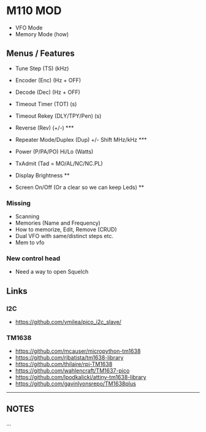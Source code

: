 # M110 MOD

- VFO Mode
- Memory Mode (how)

## Menus / Features

- Tune Step (TS) (kHz)
- Encoder (Enc) (Hz + OFF)
- Decode (Dec) (Hz + OFF)
- Timeout Timer (TOT) (s)
- Timeout Rekey (DLY/TPY/Pen) (s)
- Reverse (Rev) (+/-) ***
- Repeater Mode/Duplex (Dup) +/- Shift MHz/kHz ***
- Power (P/PA/PO) Hi/Lo (Watts)
- TxAdmit (Tad = MO/AL/NC/NC.PL)

- Display Brightness **
- Screen On/Off (Or a clear so we can keep Leds) ** 

### Missing

- Scanning
- Memories (Name and Frequency)
- How to memorize, Edit, Remove (CRUD)
- Dual VFO with same/distinct steps etc.
- Mem to vfo

### New control head
- Need a way to open Squelch

## Links

### I2C

- https://github.com/vmilea/pico_i2c_slave/

### TM1638

- https://github.com/mcauser/micropython-tm1638
- https://github.com/rjbatista/tm1638-library
- https://github.com/thilaire/rpi-TM1638
- https://github.com/wahlencraft/TM1637-pico
- https://github.com/lpodkalicki/attiny-tm1638-library
- https://github.com/gavinlyonsrepo/TM1638plus


---

## NOTES

...
